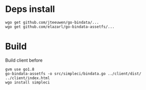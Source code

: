 # Deps install
```
wgo get github.com/jteeuwen/go-bindata/...
wgo get github.com/elazarl/go-bindata-assetfs/...
```

# Build
Build client before
```
gvm use go1.8
go-bindata-assetfs -o src/simpleci/bindata.go ../client/dist/ ../client/index.html
wgo install simpleci
```
